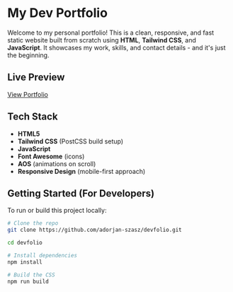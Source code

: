 # My Dev Portfolio

Welcome to my personal portfolio! This is a clean, responsive, and fast static website built from scratch using 
**HTML**, **Tailwind CSS**, and **JavaScript**. It showcases my work, skills, and contact details - and it's just the beginning.

## Live Preview

[View Portfolio](https://github.com/adorjan-szasz/devfolio)

## Tech Stack

- **HTML5**
- **Tailwind CSS** (PostCSS build setup)
- **JavaScript**
- **Font Awesome** (icons)
- **AOS** (animations on scroll)
- **Responsive Design** (mobile-first approach)

## Getting Started (For Developers)

To run or build this project locally:

```bash
# Clone the repo
git clone https://github.com/adorjan-szasz/devfolio.git

cd devfolio

# Install dependencies
npm install

# Build the CSS
npm run build